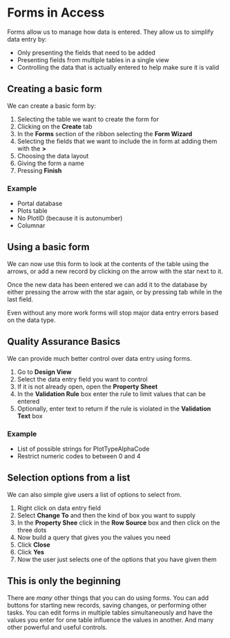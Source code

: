 Forms in Access
===============

Forms allow us to manage how data is entered.
They allow us to simplify data entry by:

* Only presenting the fields that need to be added
* Presenting fields from multiple tables in a single view
* Controlling the data that is actually entered to help make sure it is valid

Creating a basic form
---------------------

We can create a basic form by:

1. Selecting the table we want to create the form for
2. Clicking on the **Create** tab
3. In the **Forms** section of the ribbon selecting the **Form Wizard**
4. Selecting the fields that we want to include the in form at adding them with the **>**
5. Choosing the data layout
6. Giving the form a name
7. Pressing **Finish**

### Example

* Portal database
* Plots table
* No PlotID (because it is autonumber)
* Columnar

Using a basic form
------------------

We can now use this form to look at the contents of the table using the arrows,
or add a new record by clicking on the arrow with the star next to it.

Once the new data has been entered we can add it to the database by either pressing the arrow with the star again,
or by pressing tab while in the last field.

Even without any more work forms will stop major data entry errors based on the data type.

Quality Assurance Basics
------------------------

We can provide much better control over data entry using forms.

1. Go to **Design View**
2. Select the data entry field you want to control
3. If it is not already open, open the **Property Sheet**
4. In the **Validation Rule** box enter the rule to limit values that can be entered
5. Optionally, enter text to return if the rule is violated in the **Validation Text** box

### Example

* List of possible strings for PlotTypeAlphaCode
* Restrict numeric codes to between 0 and 4

Selection options from a list
-----------------------------

We can also simple give users a list of options to select from.

1. Right click on data entry field
2. Select **Change To** and then the kind of box you want to supply
3. In the **Property Shee** click in the **Row Source** box and then click on the three dots
4. Now build a query that gives you the values you need
5. Click **Close**
6. Click **Yes**
7. Now the user just selects one of the options that you have given them

This is only the beginning
--------------------------

There are *many* other things that you can do using forms.
You can add buttons for starting new records, saving changes, or performing other tasks.
You can edit forms in multiple tables simultaneously and
have the values you enter for one table influence the values in another.
And many other powerful and useful controls.
